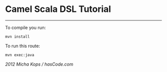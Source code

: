 # Camel Scala DSL Tutorial

---

To compile you run:

    mvn install

To run this route:

    mvn exec:java
    
*2012 Micha Kops / hasCode.com*